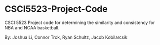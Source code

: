 # CSCI5523-Project-Code

CSCI 5523 Project code for determining the similarity and consistency for NBA and NCAA basketball. 

By: Joshua Li, Connor Trok, Ryan Schultz, Jacob Kobilarcsik
